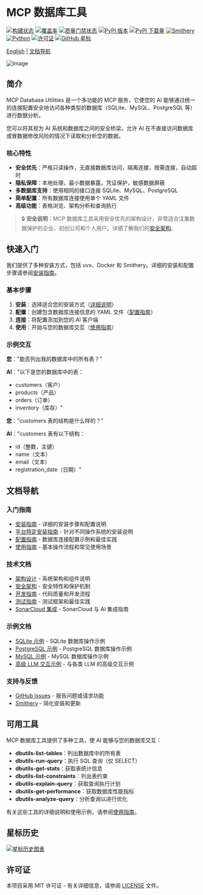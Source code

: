 # MCP 数据库工具

<!-- 项目状态徽章 -->
[![构建状态](https://img.shields.io/github/workflow/status/donghao1393/mcp-dbutils/Quality%20Assurance?label=tests)](https://github.com/donghao1393/mcp-dbutils/actions)
[![覆盖率](https://img.shields.io/endpoint?url=https://gist.githubusercontent.com/donghao1393/bdd0a63ec2a816539ff8c136ceb41e48/raw/coverage.json)](https://github.com/donghao1393/mcp-dbutils/actions)
[![质量门禁状态](https://sonarcloud.io/api/project_badges/measure?project=donghao1393_mcp-dbutils&metric=alert_status)](https://sonarcloud.io/dashboard?id=donghao1393_mcp-dbutils)
[![PyPI 版本](https://img.shields.io/pypi/v/mcp-dbutils)](https://pypi.org/project/mcp-dbutils/)
[![PyPI 下载量](https://img.shields.io/pypi/dm/mcp-dbutils)](https://pypi.org/project/mcp-dbutils/)
[![Smithery](https://smithery.ai/badge/@donghao1393/mcp-dbutils)](https://smithery.ai/server/@donghao1393/mcp-dbutils)
[![Python](https://img.shields.io/badge/Python-3.10%2B-blue)](https://www.python.org/)
[![许可证](https://img.shields.io/github/license/donghao1393/mcp-dbutils)](LICENSE)
[![GitHub 星标](https://img.shields.io/github/stars/donghao1393/mcp-dbutils?style=social)](https://github.com/donghao1393/mcp-dbutils/stargazers)

[English](README_EN.md) | [文档导航](#文档导航)

![Image](https://github.com/user-attachments/assets/26c4f1a1-7b19-4bdd-b9fd-34ad198b0ce3)

## 简介

MCP Database Utilities 是一个多功能的 MCP 服务，它使您的 AI 能够通过统一的连接配置安全地访问各种类型的数据库（SQLite、MySQL、PostgreSQL 等）进行数据分析。

您可以将其视为 AI 系统和数据库之间的安全桥梁，允许 AI 在不直接访问数据库或冒数据修改风险的情况下读取和分析您的数据。

### 核心特性

- **安全优先**：严格只读操作，无直接数据库访问，隔离连接，按需连接，自动超时
- **隐私保障**：本地处理，最小数据暴露，凭证保护，敏感数据屏蔽
- **多数据库支持**：使用相同的接口连接 SQLite、MySQL、PostgreSQL
- **简单配置**：所有数据库连接使用单个 YAML 文件
- **高级功能**：表格浏览、架构分析和查询执行

> 🔒 **安全说明**：MCP 数据库工具采用安全优先的架构设计，非常适合注重数据保护的企业、初创公司和个人用户。详细了解我们的[安全架构](docs/zh/technical/security.md)。

## 快速入门

我们提供了多种安装方式，包括 uvx、Docker 和 Smithery。详细的安装和配置步骤请参阅[安装指南](docs/zh/installation.md)。

### 基本步骤

1. **安装**：选择适合您的安装方式（[详细说明](docs/zh/installation.md)）
2. **配置**：创建包含数据库连接信息的 YAML 文件（[配置指南](docs/zh/configuration.md)）
3. **连接**：将配置添加到您的 AI 客户端
4. **使用**：开始与您的数据库交互（[使用指南](docs/zh/usage.md)）

### 示例交互

**您**："能否列出我的数据库中的所有表？"

**AI**："以下是您的数据库中的表：
- customers（客户）
- products（产品）
- orders（订单）
- inventory（库存）"

**您**："customers 表的结构是什么样的？"

**AI**："customers 表有以下结构：
- id（整数，主键）
- name（文本）
- email（文本）
- registration_date（日期）"

## 文档导航

### 入门指南
- [安装指南](docs/zh/installation.md) - 详细的安装步骤和配置说明
- [平台特定安装指南](docs/zh/installation-platform-specific.md) - 针对不同操作系统的安装说明
- [配置指南](docs/zh/configuration.md) - 数据库连接配置示例和最佳实践
- [使用指南](docs/zh/usage.md) - 基本操作流程和常见使用场景

### 技术文档
- [架构设计](docs/zh/technical/architecture.md) - 系统架构和组件说明
- [安全架构](docs/zh/technical/security.md) - 安全特性和保护机制
- [开发指南](docs/zh/technical/development.md) - 代码质量和开发流程
- [测试指南](docs/zh/technical/testing.md) - 测试框架和最佳实践
- [SonarCloud 集成](docs/zh/technical/sonarcloud-integration.md) - SonarCloud 与 AI 集成指南

### 示例文档
- [SQLite 示例](docs/zh/examples/sqlite-examples.md) - SQLite 数据库操作示例
- [PostgreSQL 示例](docs/zh/examples/postgresql-examples.md) - PostgreSQL 数据库操作示例
- [MySQL 示例](docs/zh/examples/mysql-examples.md) - MySQL 数据库操作示例
- [高级 LLM 交互示例](docs/zh/examples/advanced-llm-interactions.md) - 与各类 LLM 的高级交互示例

### 支持与反馈
- [GitHub Issues](https://github.com/donghao1393/mcp-dbutils/issues) - 报告问题或请求功能
- [Smithery](https://smithery.ai/server/@donghao1393/mcp-dbutils) - 简化安装和更新

## 可用工具

MCP 数据库工具提供了多种工具，使 AI 能够与您的数据库交互：

- **dbutils-list-tables**：列出数据库中的所有表
- **dbutils-run-query**：执行 SQL 查询（仅 SELECT）
- **dbutils-get-stats**：获取表统计信息
- **dbutils-list-constraints**：列出表约束
- **dbutils-explain-query**：获取查询执行计划
- **dbutils-get-performance**：获取数据库性能指标
- **dbutils-analyze-query**：分析查询以进行优化

有关这些工具的详细说明和使用示例，请参阅[使用指南](docs/zh/usage.md)。

## 星标历史

[![星标历史图表](https://starchart.cc/donghao1393/mcp-dbutils.svg?variant=adaptive)](https://starchart.cc/donghao1393/mcp-dbutils)

## 许可证

本项目采用 MIT 许可证 - 有关详细信息，请参阅 [LICENSE](LICENSE) 文件。
